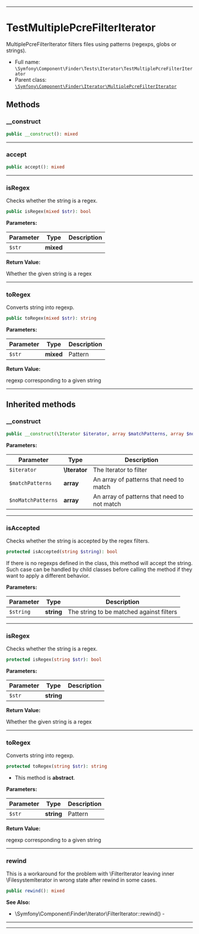 ***

# TestMultiplePcreFilterIterator

MultiplePcreFilterIterator filters files using patterns (regexps, globs or strings).

* Full name: `\Symfony\Component\Finder\Tests\Iterator\TestMultiplePcreFilterIterator`
* Parent
  class: [`\Symfony\Component\Finder\Iterator\MultiplePcreFilterIterator`](../../Iterator/MultiplePcreFilterIterator.md)

## Methods

### __construct

```php
public __construct(): mixed
```

***

### accept

```php
public accept(): mixed
```

***

### isRegex

Checks whether the string is a regex.

```php
public isRegex(mixed $str): bool
```

**Parameters:**

| Parameter | Type | Description |
|-----------|------|-------------|
| `$str` | **mixed** |  |

**Return Value:**

Whether the given string is a regex



***

### toRegex

Converts string into regexp.

```php
public toRegex(mixed $str): string
```

**Parameters:**

| Parameter | Type | Description |
|-----------|------|-------------|
| `$str` | **mixed** | Pattern |

**Return Value:**

regexp corresponding to a given string



***

## Inherited methods

### __construct

```php
public __construct(\Iterator $iterator, array $matchPatterns, array $noMatchPatterns): mixed
```

**Parameters:**

| Parameter | Type | Description |
|-----------|------|-------------|
| `$iterator` | **\Iterator** | The Iterator to filter |
| `$matchPatterns` | **array** | An array of patterns that need to match |
| `$noMatchPatterns` | **array** | An array of patterns that need to not match |

***

### isAccepted

Checks whether the string is accepted by the regex filters.

```php
protected isAccepted(string $string): bool
```

If there is no regexps defined in the class, this method will accept the string. Such case can be handled by child
classes before calling the method if they want to apply a different behavior.

**Parameters:**

| Parameter | Type | Description |
|-----------|------|-------------|
| `$string` | **string** | The string to be matched against filters |

***

### isRegex

Checks whether the string is a regex.

```php
protected isRegex(string $str): bool
```

**Parameters:**

| Parameter | Type | Description |
|-----------|------|-------------|
| `$str` | **string** |  |

**Return Value:**

Whether the given string is a regex



***

### toRegex

Converts string into regexp.

```php
protected toRegex(string $str): string
```

* This method is **abstract**.

**Parameters:**

| Parameter | Type | Description |
|-----------|------|-------------|
| `$str` | **string** | Pattern |

**Return Value:**

regexp corresponding to a given string



***

### rewind

This is a workaround for the problem with \FilterIterator leaving inner \FilesystemIterator in wrong state after rewind
in some cases.

```php
public rewind(): mixed
```

**See Also:**

* \Symfony\Component\Finder\Iterator\FilterIterator::rewind() -

***


***

